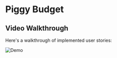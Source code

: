# Piggy Budget

## Video Walkthrough 

Here's a walkthrough of implemented user stories:

![Demo](https://recordit.co/PjgAjMdR2g)
